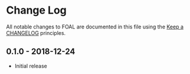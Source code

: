# Change Log

All notable changes to FOAL are documented in this file using the [Keep a CHANGELOG](http://keepachangelog.com/) principles.

## 0.1.0 - 2018-12-24

* Initial release
